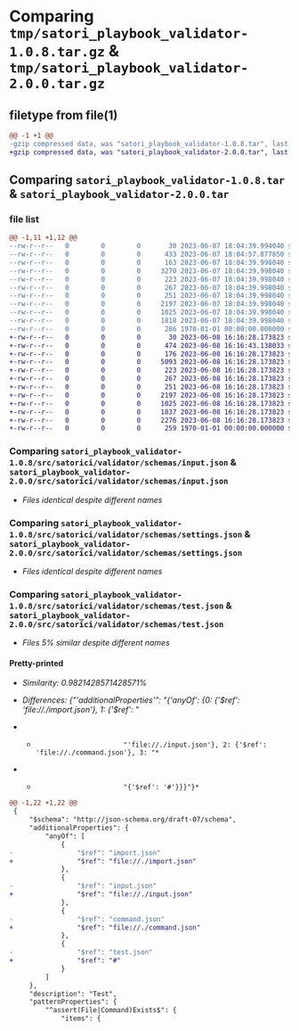 # Comparing `tmp/satori_playbook_validator-1.0.8.tar.gz` & `tmp/satori_playbook_validator-2.0.0.tar.gz`

## filetype from file(1)

```diff
@@ -1 +1 @@
-gzip compressed data, was "satori_playbook_validator-1.0.8.tar", last modified: Wed Jun  7 18:04:57 2023, max compression
+gzip compressed data, was "satori_playbook_validator-2.0.0.tar", last modified: Thu Jun  8 16:16:43 2023, max compression
```

## Comparing `satori_playbook_validator-1.0.8.tar` & `satori_playbook_validator-2.0.0.tar`

### file list

```diff
@@ -1,11 +1,12 @@
--rw-r--r--   0        0        0       30 2023-06-07 18:04:39.994040 satori_playbook_validator-1.0.8/README.md
--rw-r--r--   0        0        0      433 2023-06-07 18:04:57.877850 satori_playbook_validator-1.0.8/pyproject.toml
--rw-r--r--   0        0        0      163 2023-06-07 18:04:39.998040 satori_playbook_validator-1.0.8/src/satorici/validator/__init__.py
--rw-r--r--   0        0        0     3270 2023-06-07 18:04:39.998040 satori_playbook_validator-1.0.8/src/satorici/validator/_validator.py
--rw-r--r--   0        0        0      223 2023-06-07 18:04:39.998040 satori_playbook_validator-1.0.8/src/satorici/validator/exceptions.py
--rw-r--r--   0        0        0      267 2023-06-07 18:04:39.998040 satori_playbook_validator-1.0.8/src/satorici/validator/schemas/command.json
--rw-r--r--   0        0        0      251 2023-06-07 18:04:39.998040 satori_playbook_validator-1.0.8/src/satorici/validator/schemas/import.json
--rw-r--r--   0        0        0     2197 2023-06-07 18:04:39.998040 satori_playbook_validator-1.0.8/src/satorici/validator/schemas/input.json
--rw-r--r--   0        0        0     1025 2023-06-07 18:04:39.998040 satori_playbook_validator-1.0.8/src/satorici/validator/schemas/settings.json
--rw-r--r--   0        0        0     1818 2023-06-07 18:04:39.998040 satori_playbook_validator-1.0.8/src/satorici/validator/schemas/test.json
--rw-r--r--   0        0        0      286 1970-01-01 00:00:00.000000 satori_playbook_validator-1.0.8/PKG-INFO
+-rw-r--r--   0        0        0       30 2023-06-08 16:16:28.173823 satori_playbook_validator-2.0.0/README.md
+-rw-r--r--   0        0        0      474 2023-06-08 16:16:43.138033 satori_playbook_validator-2.0.0/pyproject.toml
+-rw-r--r--   0        0        0      176 2023-06-08 16:16:28.173823 satori_playbook_validator-2.0.0/src/satorici/validator/__init__.py
+-rw-r--r--   0        0        0     5093 2023-06-08 16:16:28.173823 satori_playbook_validator-2.0.0/src/satorici/validator/_validator.py
+-rw-r--r--   0        0        0      223 2023-06-08 16:16:28.173823 satori_playbook_validator-2.0.0/src/satorici/validator/exceptions.py
+-rw-r--r--   0        0        0      267 2023-06-08 16:16:28.173823 satori_playbook_validator-2.0.0/src/satorici/validator/schemas/command.json
+-rw-r--r--   0        0        0      251 2023-06-08 16:16:28.173823 satori_playbook_validator-2.0.0/src/satorici/validator/schemas/import.json
+-rw-r--r--   0        0        0     2197 2023-06-08 16:16:28.173823 satori_playbook_validator-2.0.0/src/satorici/validator/schemas/input.json
+-rw-r--r--   0        0        0     1025 2023-06-08 16:16:28.173823 satori_playbook_validator-2.0.0/src/satorici/validator/schemas/settings.json
+-rw-r--r--   0        0        0     1837 2023-06-08 16:16:28.173823 satori_playbook_validator-2.0.0/src/satorici/validator/schemas/test.json
+-rw-r--r--   0        0        0     2276 2023-06-08 16:16:28.173823 satori_playbook_validator-2.0.0/tests/test_reference_finder.py
+-rw-r--r--   0        0        0      259 1970-01-01 00:00:00.000000 satori_playbook_validator-2.0.0/PKG-INFO
```

### Comparing `satori_playbook_validator-1.0.8/src/satorici/validator/schemas/input.json` & `satori_playbook_validator-2.0.0/src/satorici/validator/schemas/input.json`

 * *Files identical despite different names*

### Comparing `satori_playbook_validator-1.0.8/src/satorici/validator/schemas/settings.json` & `satori_playbook_validator-2.0.0/src/satorici/validator/schemas/settings.json`

 * *Files identical despite different names*

### Comparing `satori_playbook_validator-1.0.8/src/satorici/validator/schemas/test.json` & `satori_playbook_validator-2.0.0/src/satorici/validator/schemas/test.json`

 * *Files 5% similar despite different names*

#### Pretty-printed

 * *Similarity: 0.9821428571428571%*

 * *Differences: {"'additionalProperties'": "{'anyOf': {0: {'$ref': 'file://./import.json'}, 1: {'$ref': "*

 * *                           "'file://./input.json'}, 2: {'$ref': 'file://./command.json'}, 3: "*

 * *                           "{'$ref': '#'}}}"}*

```diff
@@ -1,22 +1,22 @@
 {
     "$schema": "http://json-schema.org/draft-07/schema",
     "additionalProperties": {
         "anyOf": [
             {
-                "$ref": "import.json"
+                "$ref": "file://./import.json"
             },
             {
-                "$ref": "input.json"
+                "$ref": "file://./input.json"
             },
             {
-                "$ref": "command.json"
+                "$ref": "file://./command.json"
             },
             {
-                "$ref": "test.json"
+                "$ref": "#"
             }
         ]
     },
     "description": "Test",
     "patternProperties": {
         "^assert(File|Command)Exists$": {
             "items": {
```

